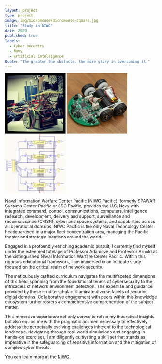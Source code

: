 ```yaml
---
layout: project
type: project
image: img/micromouse/micromouse-square.jpg
title: "Study in NIWC"
date: 2023
published: true
labels:
  - Cyber security
  - Navy
  - Artificial intelligence
Quote: "The greater the obstacle, the more glory in overcoming it."
---
```


<div class="text-center p-4">
  <img width="200px" src="../img/micromouse/micromouse-robot.png" class="img-thumbnail" >
  <img width="200px" src="../img/micromouse/micromouse-robot-2.jpg" class="img-thumbnail" >
  <img width="200px" src="../img/micromouse/micromouse-circuit.png" class="img-thumbnail" >
</div>

Naval Information Warfare Center Pacific (NIWC Pacific), formerly SPAWAR Systems Center Pacific or SSC Pacific, provides the U.S. Navy with integrated command, control, communications, computers, intelligence research, development, delivery and support, surveillance and reconnaissance (C4ISR), cyber and space systems, and capabilities across all operational domains. NIWC Pacific is the only Naval Technology Center headquartered in a major fleet concentration area, managing the Pacific theater and strategic locations around the world.

Engaged in a profoundly enriching academic pursuit, I currently find myself under the esteemed tutelage of Professor Adamove and Professor Arnold at the distinguished Naval Information Warfare Center Pacific. Within this rigorous educational framework, I am immersed in an intricate study focused on the critical realm of network security.

The meticulously crafted curriculum navigates the multifaceted dimensions of this field, spanning from the foundational tenets of cybersecurity to the intricacies of network environment detection. The expertise and guidance provided by these erudite scholars illuminate diverse facets of securing digital domains. Collaborative engagement with peers within this knowledge ecosystem further fosters a comprehensive comprehension of the subject matter.

This immersive experience not only serves to refine my theoretical insights but also equips me with the pragmatic acumen necessary to effectively address the perpetually evolving challenges inherent to the technological landscape. Navigating through real-world simulations and engaging in hands-on exercises, I am diligently cultivating a skill set that stands as imperative in the safeguarding of sensitive information and the mitigation of complex cyber threats.




You can learn more at the [NIWC](https://www.niwcpacific.navy.mil/).
